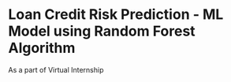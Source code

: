 # Loan Credit Risk Prediction - ML Model using Random Forest Algorithm

As a part of Virtual Internship